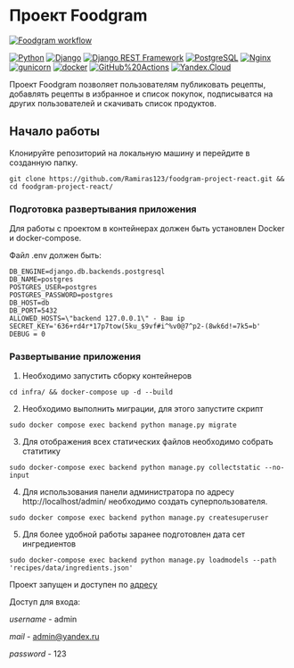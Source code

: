 # Проект Foodgram

[![Foodgram workflow](https://github.com/Ramiras123/foodgram-project-react/actions/workflows/main.yml/badge.svg)](https://github.com/Ramiras123/foodgram-project-react/actions/workflows/main.yml)

[![Python](https://img.shields.io/badge/-Python-464646?style=flat-square&logo=Python)](https://www.python.org/)
[![Django](https://img.shields.io/badge/-Django-464646?style=flat-square&logo=Django)](https://www.djangoproject.com/)
[![Django REST Framework](https://img.shields.io/badge/-Django%20REST%20Framework-464646?style=flat-square&logo=Django%20REST%20Framework)](https://www.django-rest-framework.org/)
[![PostgreSQL](https://img.shields.io/badge/-PostgreSQL-464646?style=flat-square&logo=PostgreSQL)](https://www.postgresql.org/)
[![Nginx](https://img.shields.io/badge/-NGINX-464646?style=flat-square&logo=NGINX)](https://nginx.org/ru/)
[![gunicorn](https://img.shields.io/badge/-gunicorn-464646?style=flat-square&logo=gunicorn)](https://gunicorn.org/)
[![docker](https://img.shields.io/badge/-Docker-464646?style=flat-square&logo=docker)](https://www.docker.com/)
[![GitHub%20Actions](https://img.shields.io/badge/-GitHub%20Actions-464646?style=flat-square&logo=GitHub%20actions)](https://github.com/features/actions)
[![Yandex.Cloud](https://img.shields.io/badge/-Yandex.Cloud-464646?style=flat-square&logo=Yandex.Cloud)](https://cloud.yandex.ru/)

Проект Foodgram позволяет пользователям публиковать рецепты, добавлять рецепты в избранное и список покупок, 
подписыватся на других пользователей и скачивать список продуктов.

## Начало работы

Клонируйте репозиторий на локальную машину и перейдите в созданную папку.
```
git clone https://github.com/Ramiras123/foodgram-project-react.git && cd foodgram-project-react/
```

### Подготовка развертывания приложения

Для работы с проектом в контейнерах должен быть установлен Docker и docker-compose.  

Файл .env должен быть:
```
DB_ENGINE=django.db.backends.postgresql
DB_NAME=postgres
POSTGRES_USER=postgres
POSTGRES_PASSWORD=postgres
DB_HOST=db
DB_PORT=5432
ALLOWED_HOSTS=\"backend 127.0.0.1\" - Ваш ip
SECRET_KEY='636+rd4r*17p7tow(5ku_$9vf#i^%v0@7^p2-(8wk6d!=7k5=b'
DEBUG = 0
```

### Развертывание приложения

1. Необходимо запустить сборку контейнеров
```
cd infra/ && docker-compose up -d --build
```
2. Необходимо выполнить миграции, для этого запустите скрипт
```
sudo docker compose exec backend python manage.py migrate
```
3. Для отображения всех статических файлов необходимо собрать статитику
```
sudo docker-compose exec backend python manage.py collectstatic --no-input
```
4. Для использования панели администратора по адресу http://localhost/admin/ необходимо создать суперпользователя.
```
sudo docker compose exec backend python manage.py createsuperuser
```
5. Для более удобной работы заранее подготовлен дата сет ингредиентов
```
sudo docker-compose exec backend python manage.py loadmodels --path 'recipes/data/ingredients.json'
```

Проект запущен и доступен по [адресу](http://158.160.47.225/)

Доступ для входа:

*username* - admin

*mail* - admin@yandex.ru

*password* - 123